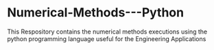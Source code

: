 # Numerical-Methods---Python
This Respository contains the numerical methods executions using the python programming language useful for the Engineering Applications

